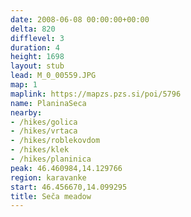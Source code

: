 ```yaml
---
date: 2008-06-08 00:00:00+00:00
delta: 820
difflevel: 3
duration: 4
height: 1698
layout: stub
lead: M_0_00559.JPG
map: 1
maplink: https://mapzs.pzs.si/poi/5796
name: PlaninaSeca
nearby:
- /hikes/golica
- /hikes/vrtaca
- /hikes/roblekovdom
- /hikes/klek
- /hikes/planinica
peak: 46.460984,14.129766
region: karavanke
start: 46.456670,14.099295
title: Seča meadow
---
```

